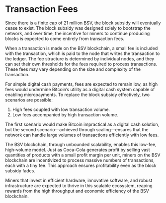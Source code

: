 # Transaction Fees

Since there is a finite cap of 21 million BSV, the block subsidy will eventually cease to exist. The block subsidy was designed solely to bootstrap the network, and over time, the incentive for miners to continue producing blocks is expected to come entirely from transaction fees.

When a transaction is made on the BSV blockchain, a small fee is included with the transaction, which is paid to the node that writes the transaction to the ledger. The fee structure is determined by individual nodes, and they can set their own thresholds for the fees required to process transactions. These fees may vary depending on the size and complexity of the transaction.

For simple digital cash payments, fees are expected to remain low, as high fees would undermine Bitcoin’s utility as a digital cash system capable of enabling micropayments. To replace the block subsidy effectively, two scenarios are possible:

1. High fees coupled with low transaction volume.
2. Low fees accompanied by high transaction volume.

The first scenario would make Bitcoin impractical as a digital cash solution, but the second scenario—achieved through scaling—ensures that the network can handle large volumes of transactions efficiently with low fees.

The BSV blockchain, through unbounded scalability, enables this low-fee, high-volume model. Just as Coca-Cola generates profit by selling vast quantities of products with a small profit margin per unit, miners on the BSV blockchain are incentivized to process massive numbers of transactions, each with a tiny fee. This approach ensures profitability even as the block subsidy fades.

Miners that invest in efficient hardware, innovative software, and robust infrastructure are expected to thrive in this scalable ecosystem, reaping rewards from the high throughput and economic efficiency of the BSV blockchain.
